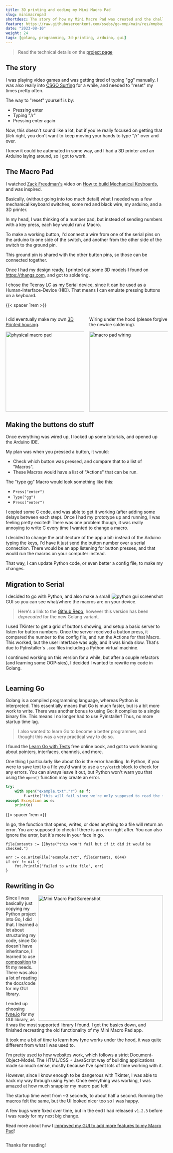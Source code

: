 ```yaml
---
title: 3D printing and coding my Mini Macro Pad
slug: minimacropad
shortdesc: The story of how my Mini Macro Pad was created and the challenges I faced along the way.
feature: https://raw.githubusercontent.com/ssebs/go-mmp/main/res/mmpbuilt.png
date: "2023-08-10"
weight: 24
tags: [golang, programming, 3d-printing, arduino, gui]
---
```

> Read the technical details on the [project page](/projects/go-mmp)

## The story
I was playing video games and was getting tired of typing "gg" manually. I was also really into [CSGO Surfing](https://www.youtube.com/watch?v=qDvQNStNUiw) for a while, and needed to "reset" my times pretty often.

The way to "reset" yourself is by:
- Pressing enter
- Typing "/r"
- Pressing enter again

Now, this doesn't sound like a lot, but if you're really focused on getting that *flick* right, you don't want to keep moving your hands to type "/r" over and over. 

I knew it could be automated in some way, and I had a 3D printer and an Arduino laying around, so I got to work.

## The Macro Pad
I watched [Zack Freedman's](https://www.youtube.com/@ZackFreedman) video on [How to build Mechanical Keyboards](https://www.youtube.com/watch?v=yYcNi9hKxDk), and was inspired.

Basically, (without going into too much detail) what I needed was a few mechanical keyboard switches, some red and black wire, my arduino, and a 3D printer.

In my head, I was thinking of a number pad, but instead of sending numbers with a key press, each key would run a Macro. 

To make a working button, I'd connect a wire from one of the serial pins on the arduino to one side of the switch, and another from the other side of the switch to the ground pin. 

This ground pin is shared with the other button pins, so those can be connected together.

Once I had my design ready, I printed out some 3D models I found on https://thangs.com, and got to soldering.

I chose the Teensy LC as my Serial device, since it can be used as a Human-Interface-Device (HID). That means I can emulate pressing buttons on a keyboard.

{{< spacer 1rem >}}

<div style="display: grid; grid-template-columns: 50% 50%; gap: 1rem;">
<div>

I did eventually make my own [3D Printed housing](https://than.gs/m/710028).

<img src="https://raw.githubusercontent.com/ssebs/go-mmp/main/res/mmpbuilt.png" width="256px" alt="physical macro pad">
</div>
<div>

Wiring under the hood (please forgive the newbie soldering).

<img src="https://raw.githubusercontent.com/ssebs/go-mmp/main/res/mmpwiring.png" width="256px" alt="macro pad wiring">
</div>
</div>

## Making the buttons do stuff
Once everything was wired up, I looked up some tutorials, and opened up the Arduino IDE.

My plan was when you pressed a button, it would:
- Check which button was pressed, and compare that to a list of "Macros".
- These Macros would have a list of "Actions" that can be run.

The "type gg" Macro would look something like this:
- `Press("enter")`
- `Type("gg")`
- `Press("enter")`

I copied some C code, and was able to get it working (after adding some delays between each step). Once I had my prototype up and running, I was feeling pretty excited! There was one problem though, it was really annoying to write C every time I wanted to change a macro.

I decided to change the architecture of the app a bit: instead of the Arduino typing the keys, I'd have it just send the button number over a serial connection. There would be an app listening for button presses, and that would run the macros on your computer instead.

That way, I can update Python code, or even better a config file, to make my changes.

## Migration to Serial
<img style="float: right;" src="https://raw.githubusercontent.com/ssebs/MiniMacroPad/refs/heads/master/img/mmpscreenshot.png" alt="python gui screenshot">

I decided to go with Python, and also make a small GUI so you can see what/where the macros are on your device.

> Here's a link to the [Github Repo](https://github.com/ssebs/MiniMacroPad), however this version has been *deprecated* for the new Golang variant.

I used TKinter to get a grid of buttons showing, and setup a basic server to listen for button numbers. Once the server received a button press, it compared the number to the config file, and run the Actions for that Macro. This worked, but the user interface was ugly, and it was kinda slow. That's due to PyInstaller's `.exe` files including a Python virtual machine.

I continued working on this version for a while, but after a couple refactors (and learning some OOP-sies), I decided I wanted to rewrite my code in Golang.

<div style="clear:both;"></div>

## Learning Go
Golang is a compiled programming language, whereas Python is interpreted. This essentially means that Go is much faster, but is a bit more work to write. There was another bonus to using Go: it compiles to a single binary file. This means I no longer had to use Pyinstaller! Thus, no more startup time lag.

> I also wanted to learn Go to become a better programmer, and thought this was a very practical way to do so.

I found the [Learn Go with Tests](https://quii.gitbook.io/learn-go-with-tests) free online book, and got to work learning about pointers, interfaces, channels, and more. 

One thing I particularly like about Go is the error handling. In Python, if you were to save text to a file you'd want to use a `try/catch` block to check for any errors. You can always leave it out, but Python won't warn you that using the `open()` function may create an error.

```python
try:
    with open("example.txt","r") as f:
        f.write("this will fail since we're only supposed to read the file")
except Exception as e:
    print(e)
```

{{< spacer 1rem >}}

In go, the function that opens, writes, or does anything to a file will return an error. You are supposed to check if there is an error right after. You can also ignore the error, but it's more in your face in go.

```golang
fileContents := []byte("this won't fail but if it did it would be checked.")

err := os.WriteFile("example.txt", fileContents, 0644)
if err != nil {
    fmt.Println("failed to write file", err)
}
```

## Rewriting in Go
<img style="float:right;" src="https://raw.githubusercontent.com/ssebs/go-mmp/main/res/GUIScreenshot.png" width="400px" alt="Mini Macro Pad Screenshot">

Since I was basically just copying my Python project into Go, I did that. I learned a lot about structuring my code, since Go doesn't have inheritance, I learned to use [composition](https://go.dev/doc/effective_go#composite_literals) to fit my needs. There was also a lot of reading the docs/code for my GUI library. 

I ended up choosing [fyne.io](https://fyne.io/) for my GUI library, as it was the most supported library I found. I got the basics down, and finished recreating the old functionality of my Mini Macro Pad app.

It took me a bit of time to learn how fyne works under the hood, it was quite different from what I was used to. 

I'm pretty used to how websites work, which follows a strict Document-Object-Model. The HTML/CSS + JavaScript way of building applications made so much sense, mostly because I've spent lots of time working with it. 

However, since I know enough to be dangerous with Tkinter, I was able to hack my way through using Fyne. Once everything was working, I was amazed at how much snappier my macro pad felt!

The startup time went from ~3 seconds, to about half a second. Running the macros felt the same, but the UI looked nicer too so I was happy.

A few bugs were fixed over time, but in the end I had released `v1.2.3` before I was ready for my next big change. 

Read more about how I [improved my GUI to add more features to my Macro Pad](/blog/mmpguieditor/)!

<div style="clear: both;"></div>

Thanks for reading!
